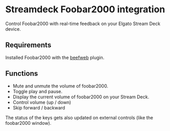# Streamdeck Foobar2000 integration

Control Foobar2000 with real-time feedback on your Elgato Stream Deck device.

## Requirements

Installed Foobar2000 with the [beefweb](https://www.foobar2000.org/components/view/foo_beefweb) plugin.

## Functions

- Mute and unmute the volume of foobar2000.
- Toggle play and pause.
- Display the current volume of foobar2000 on your Stream Deck.
- Control volume (up / down)
- Skip forward / backward

The status of the keys gets also updated on external controls (like the foobar2000 window).
